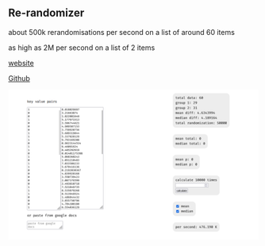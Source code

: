## Re-randomizer

about 500k rerandomisations per second on a list of around 60 items

as high as 2M per second on a list of 2 items

[website](https://ollielynas.github.io/re-rando/)

[Github](https://github.com/ollielynas/re-rando)

![screenshot](.\\md_files\\web\\Screenshot%202023-09-13%20204225.png)
